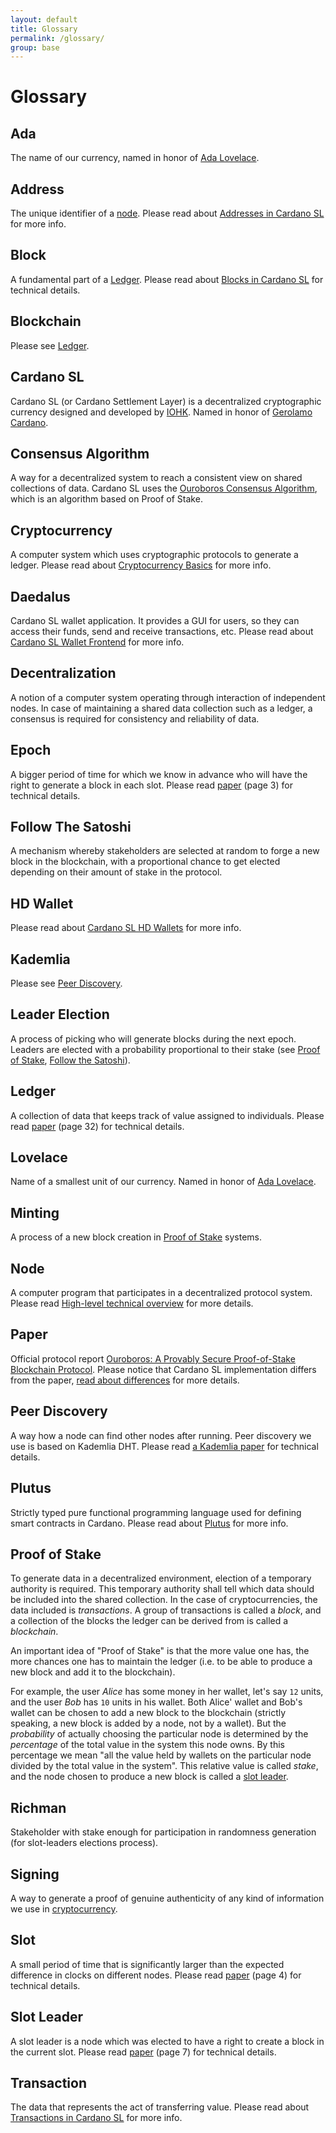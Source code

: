 ```yaml
---
layout: default
title: Glossary
permalink: /glossary/
group: base
---
```


[//]: # (Reviewed at d0d6c2fedefb642744a24b4b0a6d8d7ad11532f6)

# Glossary

## Ada

The name of our currency, named in honor of [Ada Lovelace](https://en.wikipedia.org/wiki/Ada_Lovelace).

## Address

The unique identifier of a [node](#node). Please read about [Addresses in Cardano SL](/cardano/addresses/) for more info.

## Block

A fundamental part of a [Ledger](#ledger). Please read about [Blocks in Cardano SL](/technical/blocks/) for technical details.

## Blockchain

Please see [Ledger](#ledger).

## Cardano SL

Cardano SL (or Cardano Settlement Layer) is a decentralized cryptographic currency designed
and developed by [IOHK](https://iohk.io/team). Named in honor of [Gerolamo Cardano](https://en.wikipedia.org/wiki/Gerolamo_Cardano).

## Consensus Algorithm

A way for a decentralized system to reach a consistent view on shared
collections of data. Cardano SL uses the [Ouroboros Consensus
Algorithm](/cardano/proof-of-stake/), which is an algorithm based on
Proof of Stake.

## Cryptocurrency

A computer system which uses cryptographic protocols to generate a ledger. Please
read about [Cryptocurrency Basics](/introduction/#cryptocurrency-basics) for more info.

## Daedalus

Cardano SL wallet application. It provides a GUI for users, so they can access their funds, send and receive transactions, etc. Please read about [Cardano SL Wallet Frontend](/technical/wallet-frontend/) for more info.

## Decentralization

A notion of a computer system operating through interaction of independent
nodes. In case of maintaining a shared data collection such as a ledger, a
consensus is required for consistency and reliability of data.

## Epoch

A bigger period of time for which we know in advance who will have the right
to generate a block in each slot. Please read [paper](#paper) (page 3) for technical details.

## Follow The Satoshi

A mechanism whereby stakeholders are selected at random to forge a new block in
the blockchain, with a proportional chance to get elected depending on their
amount of stake in the protocol.

## HD Wallet

Please read about [Cardano SL HD Wallets](/cardano/hd-wallets/) for more info.

## Kademlia

Please see [Peer Discovery](#peer-discovery).

## Leader Election

A process of picking who will generate blocks during the next epoch. Leaders are
elected with a probability proportional to their stake (see
[Proof of Stake](#proof-of-stake), [Follow the Satoshi](#follow-the-satoshi)).

## Ledger

A collection of data that keeps track of value assigned to individuals. Please
read [paper](#paper) (page 32) for technical details.

## Lovelace

Name of a smallest unit of our currency. Named in honor of [Ada Lovelace](https://en.wikipedia.org/wiki/Ada_Lovelace).

## Minting

A process of a new block creation in [Proof of Stake](/introduction/#proof-of-stake-and-minting) systems.

## Node

A computer program that participates in a decentralized protocol system. Please
read [High-level technical overview](/technical/#high-level-overview) for more details.

## Paper

Official protocol report [Ouroboros: A Provably Secure Proof-of-Stake Blockchain Protocol](https://eprint.iacr.org/2016/889).
Please notice that Cardano SL implementation differs from the paper, [read about differences](/cardano/differences/) for more details.

## Peer Discovery

A way how a node can find other nodes after running. Peer discovery we use is based on Kademlia DHT. Please read [a Kademlia paper](https://pdos.csail.mit.edu/~petar/papers/maymounkov-kademlia-lncs.pdf) for technical details.

## Plutus

Strictly typed pure functional programming language used for defining smart contracts in Cardano. Please read about [Plutus](/technical/plutus/introduction/) for more info.

## Proof of Stake

To generate data in a decentralized environment, election of a temporary
authority is required. This temporary authority shall tell which data should
be included into the shared collection. In the case of cryptocurrencies,
the data included is _transactions_. A group of transactions is called
a _block_, and a collection of the blocks the ledger can be derived from is
called a _blockchain_.

An important idea of "Proof of Stake" is that the more value one has, the
more chances one has to maintain the ledger (i.e. to be able to produce
a new block and add it to the blockchain).

For example, the user _Alice_ has some money in her wallet, let's say
`12` units, and the user _Bob_ has `10` units in his wallet. Both Alice' wallet
and Bob's wallet can be chosen to add a new block to the blockchain
(strictly speaking, a new block is added by a node, not by a wallet).
But the _probability_ of actually choosing the particular node
is determined by the _percentage_ of the total value in the system this node
owns. By this percentage we mean "all the value held by wallets on the particular
node divided by the total value in the system". This relative value is called
_stake_, and the node chosen to produce a new block is called a [slot leader](#slot-leader).

## Richman

Stakeholder with stake enough for participation in randomness generation (for slot-leaders elections process).

## Signing

A way to generate a proof of genuine authenticity of any kind of information we use in [cryptocurrency](#cryptocurrency).

## Slot

A small period of time that is significantly larger than the expected difference
in clocks on different nodes. Please read [paper](#paper) (page 4) for technical details.

## Slot Leader

A slot leader is a node which was elected to have a right to create a block in the current slot.
Please read [paper](#paper) (page 7) for technical details.

## Transaction

The data that represents the act of transferring value. Please read about
[Transactions in Cardano SL](/cardano/transactions/) for more info.
